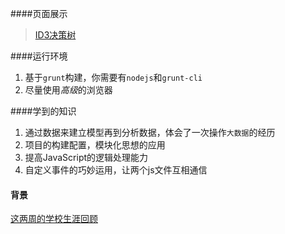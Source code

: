 ####页面展示
> [ID3决策树](http://www.monkindey.xyz/decision.tree/index.html)

####运行环境
1. 基于`grunt`构建，你需要有`nodejs`和`grunt-cli`
2. 尽量使用*高级*的浏览器

####学到的知识
1. 通过数据来建立模型再到分析数据，体会了一次操作`大数据`的经历
2. 项目的构建配置，模块化思想的应用
3. 提高JavaScript的逻辑处理能力
4. 自定义事件的巧妙运用，让两个js文件互相通信

#### 背景
[这两周的学校生涯回顾](http://blog.csdn.net/monkindey/article/details/41812931)
